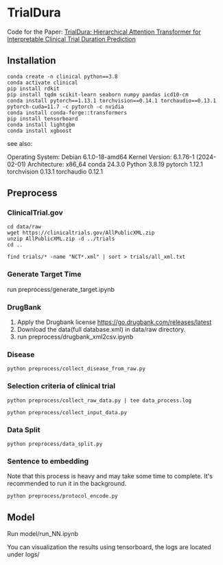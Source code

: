 # TrialDura
Code for the Paper: [TrialDura: Hierarchical Attention Transformer for Interpretable Clinical Trial Duration Prediction](https://arxiv.org/abs/2404.13235)

## Installation
```
conda create -n clinical python==3.8
conda activate clinical
pip install rdkit
pip install tqdm scikit-learn seaborn numpy pandas icd10-cm
conda install pytorch==1.13.1 torchvision==0.14.1 torchaudio==0.13.1 pytorch-cuda=11.7 -c pytorch -c nvidia
conda install conda-forge::transformers
pip install tensorboard
conda install lightgbm
conda install xgboost
```

see also:

Operating System: Debian 6.1.0-18-amd64
Kernel Version: 6.1.76-1 (2024-02-01)
Architecture: x86_64
conda 24.3.0
Python 3.8.19
pytorch 1.12.1
torchvision 0.13.1
torchaudio 0.12.1



## Preprocess

### ClinicalTrial.gov

```
cd data/raw
wget https://clinicaltrials.gov/AllPublicXML.zip
unzip AllPublicXML.zip -d ../trials
cd ..

find trials/* -name "NCT*.xml" | sort > trials/all_xml.txt
```

### Generate Target Time
run preprocess/generate_target.ipynb

### DrugBank
1. Apply the Drugbank license https://go.drugbank.com/releases/latest
2. Download the data(full database.xml) in data/raw directory.
3. run preprocess/drugbank_xml2csv.ipynb

### Disease
```
python preprocess/collect_disease_from_raw.py
```


### Selection criteria of clinical trial
``` 
python preprocess/collect_raw_data.py | tee data_process.log 

python preprocess/collect_input_data.py
```

### Data Split
```
python preprocess/data_split.py 
```

### Sentence to embedding
Note that this process is heavy and may take some time to complete. It's recommended to run it in the background.
```
python preprocess/protocol_encode.py
```


## Model
Run model/run_NN.ipynb

You can visualization the results using tensorboard, the logs are located under logs/
